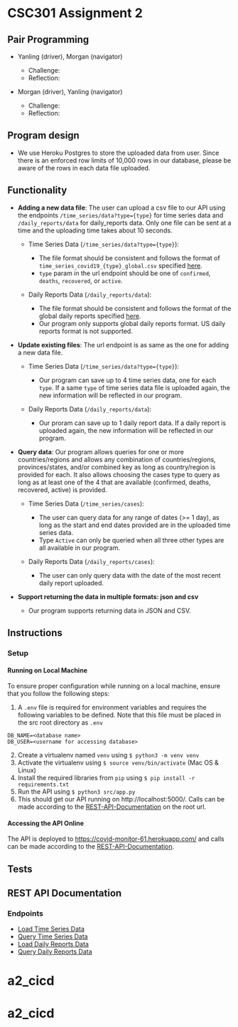 # CSC301 Assignment 2

## Pair Programming

* Yanling (driver), Morgan (navigator)
  * Challenge: 
  * Reflection:

* Morgan (driver), Yanling (navigator)
  * Challenge: 
  * Reflection:

## Program design

* We use Heroku Postgres to store the uploaded data from user. Since there is an enforced row limits of 10,000 rows in our database, please be aware of the rows in each data file uploaded.


## Functionality

* **Adding a new data file**: The user can upload a csv file to our API using the endpoints `/time_series/data?type={type}` for time series data and `/daily_reports/data` for daily_reports data. Only one file can be sent at a time and the uploading time takes about 10 seconds.

  * Time Series Data (`/time_series/data?type={type}`):
    * The file format should be consistent and follows the format of `time_series_covid19_{type}_global.csv` specified [here](https://github.com/CSSEGISandData/COVID-19/tree/master/csse_covid_19_data/csse_covid_19_time_series).
    * `type` param in the url endpoint should be one of `confirmed`, `deaths`, `recovered`, or `active`.
    
  * Daily Reports Data (`/daily_reports/data`):
    * The file format should be consistent and follows the format of the global daily reports specified [here](https://github.com/CSSEGISandData/COVID-19/tree/master/csse_covid_19_data/csse_covid_19_daily_reports).
    * Our program only supports global daily reports format. US daily reports format is not supported.
    
* **Update existing files**: The url endpoint is as same as the one for adding a new data file.

  * Time Series Data (`/time_series/data?type={type}`):
    * Our program can save up to 4 time series data, one for each `type`. If a same `type` of time series data file is uploaded again, the new information will be reflected in our program.

  * Daily Reports Data (`/daily_reports/data`):
    * Our proram can save up to 1 daily report data. If a daily report is uploaded again, the new information will be reflected in our program.

* **Query data**: Our program allows queries for one or more countries/regions and allows any combination of countries/regions, provinces/states, and/or combined key as long as country/region is provided for each. It also allows choosing the cases type to query as long as at least one of the 4 that are available (confirmed, deaths, recovered, active) is provided.

  * Time Series Data (`/time_series/cases`):
    * The user can query data for any range of dates (>= 1 day), as long as the start and end dates provided are in the uploaded time series data.
    * Type `Active` can only be queried when all three other types are all available in our program. 
  
  * Daily Reports Data (`/daily_reports/cases`):
    * The user can only query data with the date of the most recent daily report uploaded.

* **Support returning the data in multiple formats: json and csv**
  * Our program supports returning data in JSON and CSV.
  

## Instructions 

### Setup

#### Running on Local Machine

To ensure proper configuration while running on a local machine, ensure that you follow the following steps:

1. A `.env` file is required for environment variables and requires the following variables to be defined. Note that this file must be placed in the src root directory as `.env`

  ```
  DB_NAME=<database name>
  DB_USER=<username for accessing database>
  ```
  
 2. Create a virtualenv named `venv` using `$ python3 -m venv venv`
 3. Activate the virtualenv using `$ source venv/bin/activate` (Mac OS & Linux)
 4. Install the required libraries from `pip` using `$ pip install -r requirements.txt`
 5. Run the API using `$ python3 src/app.py`
 6. This should get our API running on http://localhost:5000/. Calls can be made according to the [REST-API-Documentation](#rest-api-documentation) on the root url.

#### Accessing the API Online

The API is deployed to https://covid-monitor-61.herokuapp.com/ and calls can be made according to the [REST-API-Documentation](#rest-api-documentation).


## Tests


## REST API Documentation

### Endpoints

* [Load Time Series Data](https://github.com/csc301-fall-2021/assignment-2-61-yanling-h-shin19991207/blob/develop/docs/load_time_series.md)
* [Query Time Series Data](https://github.com/csc301-fall-2021/assignment-2-61-yanling-h-shin19991207/blob/develop/docs/query_time_series.md)
* [Load Daily Reports Data](https://github.com/csc301-fall-2021/assignment-2-61-yanling-h-shin19991207/blob/develop/docs/load_daily_reports.md)
* [Query Daily Reports Data](https://github.com/csc301-fall-2021/assignment-2-61-yanling-h-shin19991207/blob/develop/docs/query_daily_reports.md)
# a2_cicd
# a2_cicd
